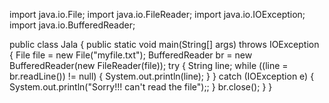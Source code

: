 import java.io.File;
import java.io.FileReader;
import java.io.IOException;
import java.io.BufferedReader;

public class Jala {
	public static void main(String[] args) throws IOException 
  {
		File file = new File("myfile.txt");
		BufferedReader br = new BufferedReader(new FileReader(file));
		try
        {
            String line;
            while ((line = br.readLine()) != null) 
            {
                System.out.println(line);
            } 
        }
         catch (IOException e) {
            System.out.println("Sorry!!! can't read the file");;
        }
        br.close();
   }
}
